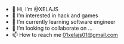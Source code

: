 - 👋 Hi, I’m @XELAJS
- 👀 I’m interested in hack and games
- 🌱 I’m currently learning software engineer
- 💞️ I’m looking to collaborate on ...
- 📫 How to reach me 01xelajs01@gmail.com

<!---
XELAJS/XELAJS is a ✨ special ✨ repository because its `README.md` (this file) appears on your GitHub profile.
You can click the Preview link to take a look at your changes.
--->
